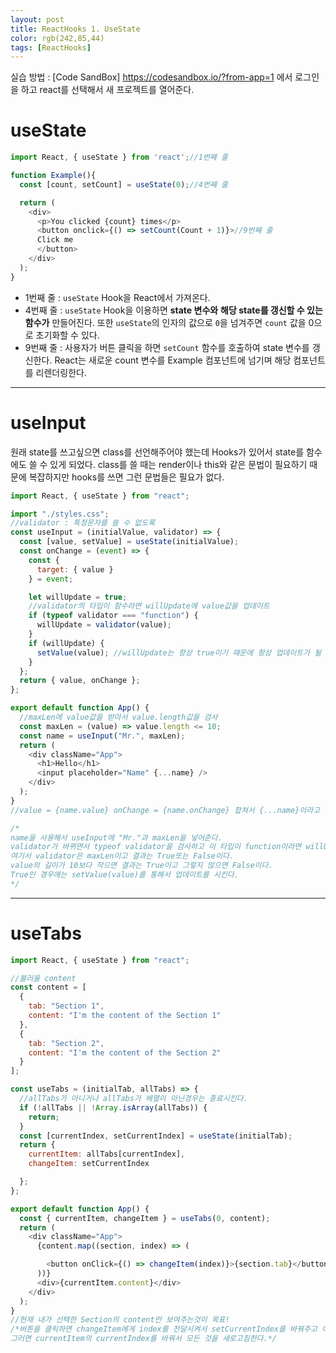 ```yaml
---
layout: post
title: ReactHooks 1. UseState
color: rgb(242,85,44)
tags: [ReactHooks]
---
```


실습 방법 : 
[Code SandBox]
https://codesandbox.io/?from-app=1 에서 로그인을 하고 react를 선택해서 새 프로젝트를 열어준다.

# useState

```javascript
import React, { useState } from 'react';//1번째 줄

function Example(){
  const [count, setCount] = useState(0);//4번째 줄

  return (
    <div>
      <p>You clicked {count} times</p>
      <button onclick={() => setCount(Count + 1)}>//9번째 줄
      Click me
      </button>
    </div>
  );
}
```
- 1번째 줄 : `useState` Hook을 React에서 가져온다.
- 4번째 줄 : `useState` Hook을 이용하면 __state 변수와__ __해당 state를 갱신할 수 있는 함수가__ 만들어진다. 또한 `useState`의 인자의 값으로 `0`을 넘겨주면 `count` 값을 0으로 초기화할 수 있다.
- 9번째 줄 : 사용자가 버튼 클릭을 하면 `setCount` 함수를 호출하여 state 변수를 갱신한다. React는 새로운 count 변수를 Example 컴포넌트에 넘기며 해당 컴포넌트를 리렌더링한다.  

- - -
# useInput


원래 state를 쓰고싶으면 class를 선언해주어야 했는데 Hooks가 있어서 state를 함수에도 쓸 수 있게 되었다.
class를 쓸 때는 render이나 this와 같은 문법이 필요하기 때문에 복잡하지만 hooks를 쓰면 그런 문법들은 필요가 없다.

```javascript
import React, { useState } from "react";

import "./styles.css";
//validator : 특정문자를 쓸 수 없도록
const useInput = (initialValue, validator) => {
  const [value, setValue] = useState(initialValue);
  const onChange = (event) => {
    const {
      target: { value }
    } = event;

    let willUpdate = true;
    //validator의 타입이 함수라면 willUpdate에 value값을 업데이트
    if (typeof validator === "function") {
      willUpdate = validator(value);
    }
    if (willUpdate) {
      setValue(value); //willUpdate는 항상 true이기 때문에 항상 업데이트가 될 것이다.
    }
  };
  return { value, onChange };
};

export default function App() {
  //maxLen에 value값을 받아서 value.length값을 검사
  const maxLen = (value) => value.length <= 10;
  const name = useInput("Mr.", maxLen);
  return (
    <div className="App">
      <h1>Hello</h1>
      <input placeholder="Name" {...name} />
    </div>
  );
}
//value = {name.value} onChange = {name.onChange} 합쳐서 {...name}이라고 쓴다.

/*
name을 사용해서 useInput에 "Mr."과 maxLen을 넣어준다.
validator가 바뀌면서 typeof validator을 검사하고 이 타입이 function이라면 willUpdate에 validator의 결과를 업로드한다.
여기서 validator은 maxLen이고 결과는 True또는 False이다.
value의 길이가 10보다 작으면 결과는 True이고 그렇지 않으면 False이다.
True인 경우에는 setValue(value)를 통해서 업데이트를 시킨다.
*/
```
- - -

# useTabs

```javascript
import React, { useState } from "react";

//불러올 content
const content = [
  {
    tab: "Section 1",
    content: "I'm the content of the Section 1"
  },
  {
    tab: "Section 2",
    content: "I'm the content of the Section 2"
  }
];

const useTabs = (initialTab, allTabs) => {
  //allTabs가 아니거나 allTabs가 배열이 아닌경우는 종료시킨다.
  if (!allTabs || !Array.isArray(allTabs)) {
    return;
  }
  const [currentIndex, setCurrentIndex] = useState(initialTab);
  return {
    currentItem: allTabs[currentIndex],
    changeItem: setCurrentIndex

  };
};

export default function App() {
  const { currentItem, changeItem } = useTabs(0, content);
  return (
    <div className="App">
      {content.map((section, index) => (

        <button onClick={() => changeItem(index)}>{section.tab}</button>
      ))}
      <div>{currentItem.content}</div>
    </div>
  );
}
//현재 내가 선택한 Section의 content만 보여주는것이 목표!
/*버튼을 클릭하면 changeItem에게 index를 전달시켜서 setCurrentIndex를 바꿔주고 이것은 state를 바꿔줄 것이다.(useState) 
그러면 currentItem의 currentIndex를 바꿔서 모든 것을 새로고침한다.*/
```